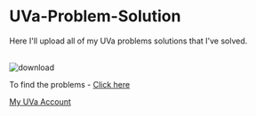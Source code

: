# UVa-Problem-Solution
Here I'll upload all of my UVa problems solutions that I've solved. <br> <br>


![download](https://github.com/Noor210111/UVa-Problem-Solution/assets/114507425/cffda2ca-ead9-4278-a5e7-81d98eb10e6c)

To find the problems - [Click here](https://onlinejudge.org/index.php?option=com_onlinejudge&Itemid=8) <br>

[My UVa Account](https://onlinejudge.org/index.php?option=com_onlinejudge&Itemid=15)

